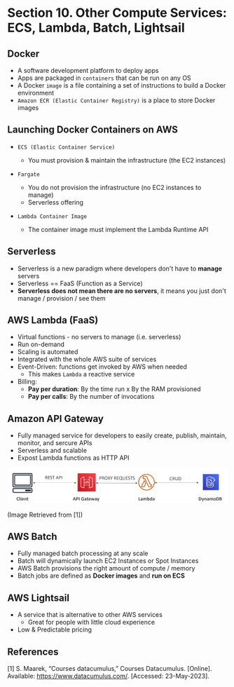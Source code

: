 # Section 10. Other Compute Services: ECS, Lambda, Batch, Lightsail


## Docker

- A software development platform to deploy apps
- Apps are packaged in `containers` that can be run on any OS
- A Docker `image` is a file containing a set of instructions to build a Docker environment
- `Amazon ECR (Elastic Container Registry)` is a place to store Docker images

## Launching Docker Containers on AWS

- `ECS (Elastic Container Service)`
    - You must provision & maintain the infrastructure (the EC2 instances)

- `Fargate`
    - You do not provision the infrastructure (no EC2 instances to manage)
    - Serverless offering

- `Lambda Container Image`
    - The container image must implement the Lambda Runtime API

## Serverless

- Serverless is a new paradigm where developers don't have to **manage** servers
- Serverless == FaaS (Function as a Service)
- **Serverless does not mean there are no servers**, it means you just don't manage / provision / see them


## AWS Lambda (FaaS)

- Virtual functions - no servers to manage (i.e. serverless)
- Run on-demand
- Scaling is automated
- Integrated with the whole AWS suite of services
- Event-Driven: functions get invoked by AWS when needed
    - This makes `Lambda` a reactive service
- Billing:
    - **Pay per duration**: By the time run x By the RAM provisioned
    - **Pay per calls**: By the number of invocations


## Amazon API Gateway

- Fully managed service for developers to easily create, publish, maintain, monitor, and sercure APIs
- Serverless and scalable
- Expost Lambda functions as HTTP API

![AWS_API_Gateway](./img/AWS_API_Gateway.jpg)

(Image Retrieved from [1])


## AWS Batch

- Fully managed batch processing at any scale
- Batch will dynamically launch EC2 Instances or Spot Instances
- AWS Batch provisions the right amount of compute / memory
- Batch jobs are defined as **Docker images** and **run on ECS**


## AWS Lightsail

- A service that is alternative to other AWS services
    - Great for people with little cloud experience
- Low & Predictable pricing


## References
[1] S. Maarek, “Courses datacumulus,” Courses Datacumulus. [Online]. Available: https://www.datacumulus.com/. [Accessed: 23-May-2023]. 